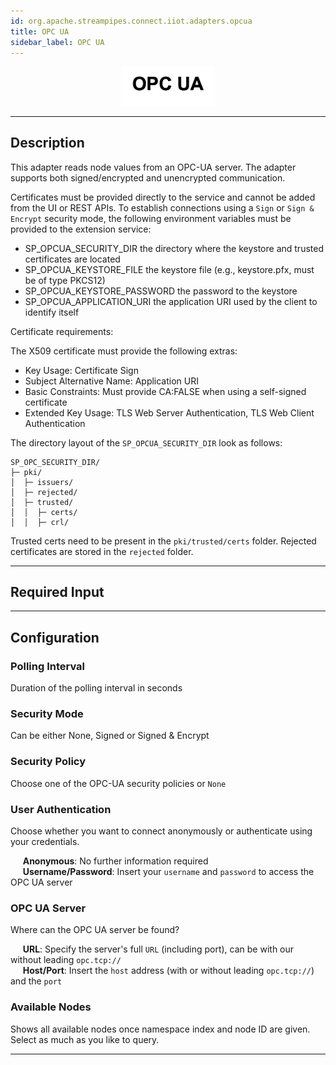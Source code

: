 ```yaml
---
id: org.apache.streampipes.connect.iiot.adapters.opcua
title: OPC UA
sidebar_label: OPC UA
---
```


<!--
  ~ Licensed to the Apache Software Foundation (ASF) under one or more
  ~ contributor license agreements.  See the NOTICE file distributed with
  ~ this work for additional information regarding copyright ownership.
  ~ The ASF licenses this file to You under the Apache License, Version 2.0
  ~ (the "License"); you may not use this file except in compliance with
  ~ the License.  You may obtain a copy of the License at
  ~
  ~    http://www.apache.org/licenses/LICENSE-2.0
  ~
  ~ Unless required by applicable law or agreed to in writing, software
  ~ distributed under the License is distributed on an "AS IS" BASIS,
  ~ WITHOUT WARRANTIES OR CONDITIONS OF ANY KIND, either express or implied.
  ~ See the License for the specific language governing permissions and
  ~ limitations under the License.
  ~
  -->



<p align="center"> 
    <img src="/img/pipeline-elements/org.apache.streampipes.connect.iiot.adapters.opcua/icon.png" width="150px;" class="pe-image-documentation"/>
</p>

***

## Description

This adapter reads node values from an OPC-UA server.
The adapter supports both signed/encrypted and unencrypted communication.

Certificates must be provided directly to the service and cannot be added from the UI or REST APIs.
To establish connections using a `Sign` or `Sign & Encrypt` security mode, 
the following environment variables must be provided to the extension service:

* SP_OPCUA_SECURITY_DIR the directory where the keystore and trusted certificates are located
* SP_OPCUA_KEYSTORE_FILE the keystore file (e.g., keystore.pfx, must be of type PKCS12)
* SP_OPCUA_KEYSTORE_PASSWORD the password to the keystore
* SP_OPCUA_APPLICATION_URI the application URI used by the client to identify itself

Certificate requirements:

The X509 certificate must provide the following extras:
* Key Usage: Certificate Sign
* Subject Alternative Name: Application URI
* Basic Constraints: Must provide CA:FALSE when using a self-signed certificate
* Extended Key Usage: TLS Web Server Authentication, TLS Web Client Authentication

The directory layout of the `SP_OPCUA_SECURITY_DIR` look as follows:

```
SP_OPC_SECURITY_DIR/
├─ pki/
│  ├─ issuers/
│  ├─ rejected/
│  ├─ trusted/
│  │  ├─ certs/
│  │  ├─ crl/
```

Trusted certs need to be present in the `pki/trusted/certs` folder.
Rejected certificates are stored in the `rejected` folder.

***

## Required Input

***

## Configuration

### Polling Interval

Duration of the polling interval in seconds

### Security Mode

Can be either None, Signed or Signed & Encrypt

### Security Policy

Choose one of the OPC-UA security policies or `None`

### User Authentication

Choose whether you want to connect anonymously or authenticate using your credentials.

&nbsp;&nbsp;&nbsp;&nbsp; **Anonymous**: No further information required <br/>
&nbsp;&nbsp;&nbsp;&nbsp; **Username/Password**: Insert your `username` and `password` to access the OPC UA server

### OPC UA Server

Where can the OPC UA server be found?

&nbsp;&nbsp;&nbsp;&nbsp; **URL**: Specify the server's full `URL` (including port), can be with our without leading `opc.tcp://`<br/>
&nbsp;&nbsp;&nbsp;&nbsp; **Host/Port**: Insert the `host` address (with or without leading `opc.tcp://`) and the `port`<br/>

### Available Nodes

Shows all available nodes once namespace index and node ID are given.
Select as much as you like to query.

***
